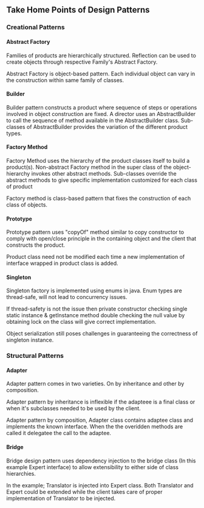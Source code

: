 ## Take Home Points of Design Patterns

### Creational Patterns

#### Abstract Factory

Families of products are hierarchically structured. Reflection can be used to create objects through
respective Family's Abstract Factory.

Abstract Factory is object-based pattern. Each individual object can vary in the construction within same family of classes.

#### Builder

Builder pattern constructs a product where sequence of steps or operations involved in object construction are fixed.
A director uses an AbstractBuilder to call the sequence of method available in the AbstractBuilder class.
Sub-classes of AbstractBuilder provides the variation of the different product types.

#### Factory Method

Factory Method uses the hierarchy of the product classes itself to build a product(s). Non-abstract Factory method in
the super class of the object-hierarchy invokes other abstract methods. Sub-classes override the abstract methods
to give specific implementation customized for each class of product

Factory method is class-based pattern that fixes the construction of each class of objects.

#### Prototype

Prototype pattern uses "copyOf" method similar to copy constructor to comply with open/close principle in the 
containing object and the client that constructs the product.

Product class need not be modified each time a new implementation of interface wrapped in product class
is added.

#### Singleton

Singleton factory is implemented using enums in java. Enum types are thread-safe, will not lead to concurrency issues.

If thread-safety is not the issue then private constructor checking single static instance & getInstance method
double checking the null value by obtaining lock on the class will give correct implementation.

Object serialization still poses challenges in guaranteeing the correctness of singleton instance.

### Structural Patterns

#### Adapter

Adapter pattern comes in two varieties. On by inheritance and other by composition.

Adapter pattern by inheritance is inflexible if the adapteee is a final class or when it's subclasses needed to be used
by the client.

Adapter pattern by composition, Adapter class contains adaptee class and implements the known interface. When the
the overidden methods are called it delegatee the call to the adaptee.
  
#### Bridge

Bridge design pattern uses dependency injection to the bridge class (In this example Expert interface) to allow
extensibility to either side of class hierarchies.

In the example; Translator is injected into Expert class. Both Translator and Expert could be extended while the
client takes care of proper implementation of Translator to be injected.

